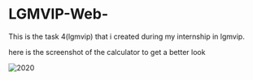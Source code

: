 # LGMVIP-Web-
This is the task 4(lgmvip) that i created during my internship in lgmvip.

here is the screenshot of the calculator to get a better look

![2020](https://user-images.githubusercontent.com/108059099/181925144-48872274-fb57-40a5-b843-82547a937d70.JPG)

